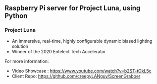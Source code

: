 ## Raspberry Pi server for Project Luna, using Python

### Project Luna 
- An immersive, real-time, highly configurable dynamic biased lighting solution 
- Winner of the 2020 Entelect Tech Accelerator

For more information: 
- Video Showcase : https://www.youtube.com/watch?v=b2ST-tOkL5c  
- Client Repo: https://github.com/creepyLANguy/ScreenGrabber

